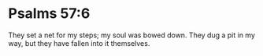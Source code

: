 # Psalms 57:6

They set a net for my steps; my soul was bowed down. They dug a pit in my way, but they have fallen into it themselves.
